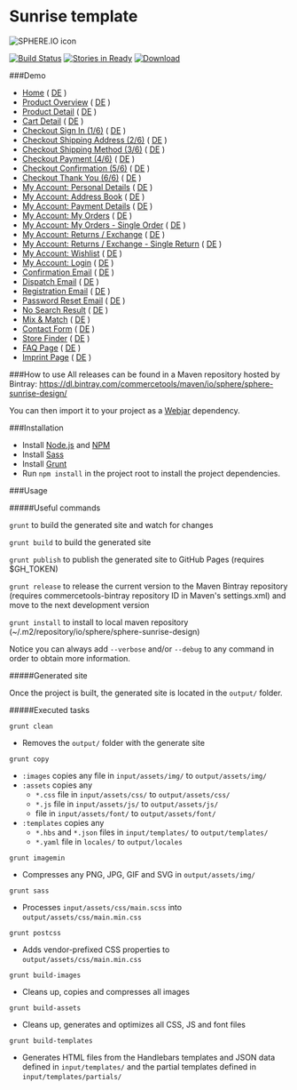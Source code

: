 # Sunrise template

![SPHERE.IO icon](https://admin.sphere.io/assets/images/sphere_logo_rgb_long.png)

[![Build Status](https://travis-ci.org/sphereio/commercetools-sunrise-design.png?branch=master)](https://travis-ci.org/sphereio/commercetools-sunrise-design) [![Stories in Ready](https://badge.waffle.io/sphereio/commercetools-sunrise-design.png?label=ready&title=Ready)](https://waffle.io/sphereio/commercetools-sunrise-design) [ ![Download](https://api.bintray.com/packages/commercetools/maven/sphere-sunrise-design/images/download.svg) ](https://bintray.com/commercetools/maven/sphere-sunrise-design/_latestVersion)

###Demo
- [Home](http://sphereio.github.io/commercetools-sunrise-design/en/home.html) ( [DE](http://sphereio.github.io/commercetools-sunrise-design/de/home.html) )
- [Product Overview](http://sphereio.github.io/commercetools-sunrise-design/en/pop.html) ( [DE](http://sphereio.github.io/commercetools-sunrise-design/de/pop.html) )
- [Product Detail](http://sphereio.github.io/commercetools-sunrise-design/en/pdp.html) ( [DE](http://sphereio.github.io/commercetools-sunrise-design/de/pdp.html) )
- [Cart Detail](http://sphereio.github.io/commercetools-sunrise-design/en/cart.html) ( [DE](http://sphereio.github.io/commercetools-sunrise-design/de/cart.html) )
- [Checkout Sign In (1/6)](http://sphereio.github.io/commercetools-sunrise-design/en/checkout-signin.html) ( [DE](http://sphereio.github.io/commercetools-sunrise-design/de/checkout-signin.html) )
- [Checkout Shipping Address (2/6)](http://sphereio.github.io/commercetools-sunrise-design/en/checkout-shipping.html) ( [DE](http://sphereio.github.io/commercetools-sunrise-design/de/checkout-shipping.html) )
- [Checkout Shipping Method (3/6)](http://sphereio.github.io/commercetools-sunrise-design/en/checkout-shipping-method.html) ( [DE](http://sphereio.github.io/commercetools-sunrise-design/de/checkout-shipping-method.html) )
- [Checkout Payment (4/6)](http://sphereio.github.io/commercetools-sunrise-design/en/checkout-payment.html) ( [DE](http://sphereio.github.io/commercetools-sunrise-design/de/checkout-payment.html) )
- [Checkout Confirmation (5/6)](http://sphereio.github.io/commercetools-sunrise-design/en/checkout-confirmation.html) ( [DE](http://sphereio.github.io/commercetools-sunrise-design/de/checkout-confirmation.html) )
- [Checkout Thank You (6/6)](http://sphereio.github.io/commercetools-sunrise-design/en/checkout-thankyou.html) ( [DE](http://sphereio.github.io/commercetools-sunrise-design/de/checkout-thankyou.html) )
- [My Account: Personal Details](http://sphereio.github.io/commercetools-sunrise-design/en/my-account-personal-details.html) ( [DE](http://sphereio.github.io/commercetools-sunrise-design/de/my-account-personal-details.html) )
- [My Account: Address Book](http://sphereio.github.io/commercetools-sunrise-design/en/my-account-address-book.html) ( [DE](http://sphereio.github.io/commercetools-sunrise-design/de/my-account-address-book.html) )
- [My Account: Payment Details](http://sphereio.github.io/commercetools-sunrise-design/en/my-account-payment-details.html) ( [DE](http://sphereio.github.io/commercetools-sunrise-design/de/my-account-payment-details.html) )
- [My Account: My Orders](http://sphereio.github.io/commercetools-sunrise-design/en/my-account-my-orders.html) ( [DE](http://sphereio.github.io/commercetools-sunrise-design/de/my-account-my-orders.html) )
- [My Account: My Orders - Single Order](http://sphereio.github.io/commercetools-sunrise-design/en/my-account-my-orders-order.html) ( [DE](http://sphereio.github.io/commercetools-sunrise-design/de/my-account-my-orders-order.html) )
- [My Account: Returns / Exchange](http://sphereio.github.io/commercetools-sunrise-design/en/my-account-returns-exchange.html) ( [DE](http://sphereio.github.io/commercetools-sunrise-design/de/my-account-returns-exchange.html) )
- [My Account: Returns / Exchange - Single Return](http://sphereio.github.io/commercetools-sunrise-design/en/my-account-returns-exchange-order.html) ( [DE](http://sphereio.github.io/commercetools-sunrise-design/de/my-account-returns-exchange-order.html) )
- [My Account: Wishlist](http://sphereio.github.io/commercetools-sunrise-design/en/my-account-wishlist.html) ( [DE](http://sphereio.github.io/commercetools-sunrise-design/de/my-account-wishlist.html) )
- [My Account: Login](http://sphereio.github.io/commercetools-sunrise-design/en/my-account-login.html) ( [DE](http://sphereio.github.io/commercetools-sunrise-design/de/my-account-login.html) )
- [Confirmation Email](http://sphereio.github.io/commercetools-sunrise-design/en/confirmation-email.html) ( [DE](http://sphereio.github.io/commercetools-sunrise-design/de/confirmation-email.html) )
- [Dispatch Email](http://sphereio.github.io/commercetools-sunrise-design/en/dispatch-email.html) ( [DE](http://sphereio.github.io/commercetools-sunrise-design/de/dispatch-email.html) )
- [Registration Email](http://sphereio.github.io/commercetools-sunrise-design/en/registration-email.html) ( [DE](http://sphereio.github.io/commercetools-sunrise-design/de/registration-email.html) )
- [Password Reset Email](http://sphereio.github.io/commercetools-sunrise-design/en/password-reset-email.html) ( [DE](http://sphereio.github.io/commercetools-sunrise-design/de/password-reset-email.html) )
- [No Search Result](http://sphereio.github.io/commercetools-sunrise-design/en/no-search-result.html) ( [DE](http://sphereio.github.io/commercetools-sunrise-design/de/no-search-result.html) )
- [Mix & Match](http://sphereio.github.io/commercetools-sunrise-design/en/mix-match.html) ( [DE](http://sphereio.github.io/commercetools-sunrise-design/de/mix-match.html) )
- [Contact Form](http://sphereio.github.io/commercetools-sunrise-design/en/contact-form.html) ( [DE](http://sphereio.github.io/commercetools-sunrise-design/de/contact-form.html) )
- [Store Finder](http://sphereio.github.io/commercetools-sunrise-design/en/store-finder.html) ( [DE](http://sphereio.github.io/commercetools-sunrise-design/de/store-finder.html) )
- [FAQ Page](http://sphereio.github.io/commercetools-sunrise-design/en/faq.html) ( [DE](http://sphereio.github.io/commercetools-sunrise-design/de/faq.html) )
- [Imprint Page](http://sphereio.github.io/commercetools-sunrise-design/en/imprint.html) ( [DE](http://sphereio.github.io/commercetools-sunrise-design/de/imprint.html) )


###How to use
All releases can be found in a Maven repository hosted by Bintray:
https://dl.bintray.com/commercetools/maven/io/sphere/sphere-sunrise-design/

You can then import it to your project as a [Webjar](http://www.webjars.org/) dependency.

###Installation

- Install [Node.js](https://nodejs.org/) and [NPM](https://www.npmjs.com/)
- Install [Sass](http://sass-lang.com/install)
- Install [Grunt](http://gruntjs.com/getting-started)
- Run `npm install` in the project root to install the project dependencies.

###Usage

#####Useful commands

`grunt` to build the generated site and watch for changes

`grunt build` to build the generated site

`grunt publish` to publish the generated site to GitHub Pages (requires $GH_TOKEN)

`grunt release` to release the current version to the Maven Bintray repository (requires commercetools-bintray repository ID in Maven's settings.xml) and move to the next development version

`grunt install` to install to local maven repository (~/.m2/repository/io/sphere/sphere-sunrise-design)

Notice you can always add `--verbose` and/or `--debug` to any command in order to obtain more information.

#####Generated site

Once the project is built, the generated site is located in the `output/` folder.

#####Executed tasks

`grunt clean`
  - Removes the `output/` folder with the generate site

`grunt copy`
  - `:images` copies any file in `input/assets/img/` to `output/assets/img/`
  - `:assets` copies any
    - `*.css` file in `input/assets/css/` to `output/assets/css/`
    - `*.js` file in `input/assets/js/` to `output/assets/js/`
    - file in `input/assets/font/` to `output/assets/font/`
  - `:templates` copies any
    - `*.hbs` and `*.json` files in `input/templates/` to `output/templates/`
    - `*.yaml` file in `locales/` to `output/locales`

`grunt imagemin`
  - Compresses any PNG, JPG, GIF and SVG in `output/assets/img/`

`grunt sass`
  - Processes `input/assets/css/main.scss` into `output/assets/css/main.min.css`

`grunt postcss`
  - Adds vendor-prefixed CSS properties to `output/assets/css/main.min.css`

`grunt build-images`
  - Cleans up, copies and compresses all images

`grunt build-assets`
  - Cleans up, generates and optimizes all CSS, JS and font files

`grunt build-templates`
  - Generates HTML files from the Handlebars templates and JSON data defined in `input/templates/` and the partial templates defined in `input/templates/partials/`
